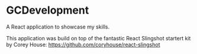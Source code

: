 # GCDevelopment
A React application to showcase my skills.

This application was build on top of the fantastic React Slingshot startert kit by Corey House:
https://github.com/coryhouse/react-slingshot
